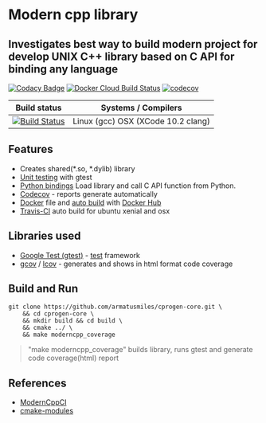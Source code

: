 # Modern cpp library

## Investigates best way to build modern project for develop UNIX C++ library based on C API for binding any language

[![Codacy Badge](https://api.codacy.com/project/badge/Grade/7673e38427c340dd8e534f8f39a91a7f)](https://app.codacy.com/app/armatusmiles/modern-cpp-lib?utm_source=github.com&utm_medium=referral&utm_content=armatusmiles/modern-cpp-lib&utm_campaign=Badge_Grade_Dashboard)
[![Docker Cloud Build Status](https://img.shields.io/docker/cloud/build/armatusmiles/moderncpp.svg)](https://hub.docker.com/r/armatusmiles/moderncpp)
[![codecov](https://codecov.io/gh/armatusmiles/cprogen-core/branch/master/graph/badge.svg)](https://codecov.io/gh/armatusmiles/modern-cpp-lib)

| Build status          | Systems / Compilers         |
| ------------- | ------------------------------------------ |
| [![Build Status](https://travis-ci.org/armatusmiles/modern-cpp-lib.svg?branch=master)](https://travis-ci.org/armatusmiles/modern-cpp-lib) | Linux (gcc)   OSX (XCode 10.2 clang) |

## Features
-   Creates shared(*.so, *.dylib) library
-   [Unit testing](https://github.com/armatusmiles/modern-cpp-lib/blob/master/tests/main.cpp) with gtest
-   [Python bindings](https://github.com/armatusmiles/modern-cpp-lib/blob/master/tests/test_api.py) Load library and call C API function from Python.
-   [Codecov](https://codecov.io/gh/armatusmiles/cprogen-core) - reports generate automatically
-   [Docker](https://github.com/armatusmiles/modern-cpp-lib/blob/master/Dockerfile) file and [auto build](https://hub.docker.com/r/armatusmiles/cprogen-core) with [Docker Hub](https://hub.docker.com/r/armatusmiles/cprogen-core)
-   [Travis-CI](https://travis-ci.org/armatusmiles/cprogen-core) auto build for ubuntu xenial and osx

## Libraries used
-   [Google Test (gtest)](https://github.com/google/googletest) - [test](https://github.com/armatusmiles/modern-cpp-lib/blob/master/tests/main.cpp) framework 
-   [gcov](https://linux.die.net/man/1/gcov) / [lcov](https://linux.die.net/man/1/lcov) - generates and shows in html format code coverage

## Build and Run
```
git clone https://github.com/armatusmiles/cprogen-core.git \
    && cd cprogen-core \
    && mkdir build && cd build \
    && cmake ../ \
    && make moderncpp_coverage
``` 

> "make moderncpp_coverage" builds library, runs gtest and generate code coverage(html) report

## References
-   [ModernCppCI](https://github.com/LearningByExample/ModernCppCI)
-   [cmake-modules](https://github.com/bilke/cmake-modules)
